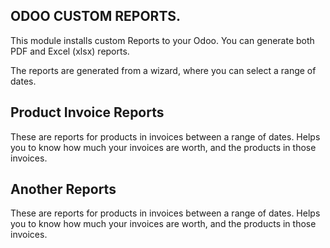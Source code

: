 ODOO CUSTOM REPORTS.
---------------------

This module installs custom Reports to your Odoo.
You can generate both PDF and Excel (xlsx) reports.

The reports are generated from a wizard, where you can select a range of dates.

Product Invoice Reports
--------------------------------------

These are reports for products in invoices between a range of dates. Helps you to know how much your invoices are worth, and the products in those invoices.

Another Reports
--------------------------------------

These are reports for products in invoices between a range of dates. Helps you to know how much your invoices are worth, and the products in those invoices.

